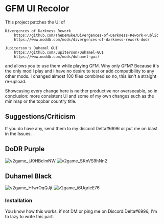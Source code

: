 # GFM UI Recolor

This project patches the UI of 

	Divergences of Darkness Rework 
		https://github.com/TheDeNuke/Divergences-of-Darkness-Rework-Public
		https://www.moddb.com/mods/divergences-of-darkness-rework-dodr

	Jupiterson's Duhamel GUI 
		https://github.com/Jupiterson/Duhamel-GUI
		https://www.moddb.com/mods/duhamel-gui) 
   
and allows you to use them while playing GFM. 
Why only GFM? Because it's the only mod I play and i have no desire to test or add compatibility to any other mods. I changed almost 100 files combined so no, this isn't a straight re-upload. 

Showcasing every change here is neither productive nor overseeable, so in conclusion: more consistent UI and some of my own changes such as the minimap or the topbar country title.

## Suggestions/Criticism
If you do have any, send them to my discord Delta#6996 or put me on blast in the Issues.

## DoDR Purple
![v2game_jJ9HBcImNW](https://user-images.githubusercontent.com/92607601/217664998-aa1d968b-cb7f-4e30-83cd-8b07a472edf9.jpg)
![v2game_SKnVS9hNn2](https://user-images.githubusercontent.com/92607601/217665953-d17c8ce6-cb63-4f44-a002-ceb3d0ffe319.jpg)
## Duhamel Black
![v2game_HfwrOqQJjt](https://user-images.githubusercontent.com/92607601/217667545-61bec1cd-acf8-4b7d-b528-d5604cae9993.jpg)
![v2game_t6UgrIeE76](https://user-images.githubusercontent.com/92607601/217667550-1834da6a-8fde-419e-b3ac-c82f3bc86940.jpg)

### Installation
You know how this works, if not DM or ping me on Discord Delta#6996, I'm to lazy to write this part.
